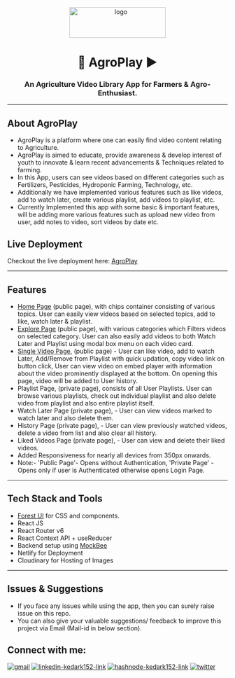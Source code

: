 <div align="center">
  <img src="https://res.cloudinary.com/dvuh4fz9d/image/upload/v1653030218/AgroPlayl_logo_mdo5pb.png" height="70" width="220" alt="logo"/>

# 🌱 AgroPlay ▶️

### An Agriculture Video Library App for Farmers & Agro-Enthusiast.

 </div>

---
## About AgroPlay

* AgroPlay is a platform where one can easily find video content relating to Agriculture.
* AgroPlay is aimed to educate, provide awareness & develop interest of youth to innovate & learn recent advancements & Techniques related to farming.
* In this App, users can see videos based on different categories such as Fertilizers, Pesticides, Hydroponic Farming, Technology, etc.
* Additionally we have implemented various features such as like videos, add to watch later, create various playlist, add videos to playlist, etc.
* Currently Implemented this app with some basic & important features, will be adding more various features such as upload new video from user, add notes to video, sort videos by date etc.

## Live Deployment

Checkout the live deployment here: [AgroPlay](https://agroplay.netlify.app/)

---

## Features

* [Home Page](https://agroplay.netlify.app/) (public page), with chips container consisting of various topics. User can easily view videos based on selected topics, add to like, watch later & playlist.
* [Explore Page](https://https://agroplay.netlify.app/explore) (public page), with various categories which Filters videos on selected category. User can also easily add videos to both Watch Later and Playlist using modal box menu on each video card.
* [Single Video Page](https://agroplay.netlify.app/watch/zUwYQ7BU1vw), (public page) - User can like video, add to watch Later, Add/Remove from Playlist with quick updation, copy video link on button click, User can view video on embed player with information about the video prominently displayed at the bottom. On opening this page, video will be added to User history.
* Playlist Page, (private page), consists of all User Playlists. User can browse various playlists, check out individual playlist and also delete video from playlist and also entire playlist itself.
* Watch Later Page (private page), - User can view videos marked to watch later and also delete them.
* History Page (private page), - User can view previously watched videos, delete a video from list and also clear all history.
* Liked Videos Page (private page), - User can view and delete their liked videos.
* Added Responsiveness for nearly all devices from 350px onwards.
* Note:- 'Public Page'- Opens without Authentication, 'Private Page' - Opens only if user is Authenticated otherwise opens Login Page.

---

## Tech Stack and Tools

- [Forest UI](https://forest-ui.netlify.app) for CSS and components.
- React JS
- React Router v6
- React Context API + useReducer
- Backend setup using [MockBee](https://mockbee.netlify.app/)
- Netlify for Deployment
- Cloudinary for Hosting of Images

---
## Issues & Suggestions
- If you face any issues while using the app, then you can surely raise issue on this repo.
- You can also give your valuable suggestions/ feedback to improve this project via Email (Mail-id in below section).

 ## Connect with me:
<p align="left">
<a href = "mailto: kedar.kulkarni12@gmail.com" target="blank"><img src="https://img.shields.io/badge/Gmail-D14836?style=for-the-badge&logo=gmail&logoColor=white" alt="gmail" /></a>
<a href="https://www.linkedin.com/in/kedark152/" target="blank"><img src="https://img.shields.io/badge/LinkedIn-0077B5?style=for-the-badge&logo=linkedin&logoColor=white" alt="linkedin-kedark152-link" /></a>
<a href="https://kedark152.hashnode.dev/" target="blank"><img src="https://img.shields.io/badge/Hashnode-2962FF?style=for-the-badge&logo=hashnode&logoColor=white" alt="hashnode-kedark152-link" /></a>
<a href="https://twitter.com/Kulkarni12Kedar" target="blank"><img src="https://img.shields.io/badge/Twitter-1DA1F2?style=for-the-badge&logo=twitter&logoColor=white" alt="twitter" /></a>
</p>


